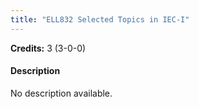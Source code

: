 ```yaml
---
title: "ELL832 Selected Topics in IEC-I"
---
```

**Credits:** 3 (3-0-0)

#### Description
No description available.